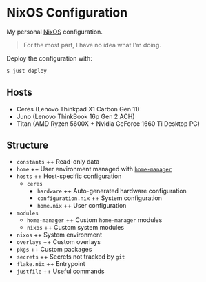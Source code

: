 # NixOS Configuration

My personal [NixOS](https://nixos.org/) configuration.

> For the most part, I have no idea what I'm doing.

Deploy the configuration with:
```sh
$ just deploy 
```

## Hosts

- Ceres (Lenovo Thinkpad X1 Carbon Gen 11)
- Juno (Lenovo ThinkBook 16p Gen 2 ACH)
- Titan (AMD Ryzen 5600X + Nvidia GeForce 1660 Ti Desktop PC)

## Structure

- `constants` ++ Read-only data
- `home` ++ User environment managed with [`home-manager`](https://github.com/nix-community/home-manager)
- `hosts` ++ Host-specific configuration
  - `ceres`
    - `hardware` ++ Auto-generated hardware configuration
    - `configuration.nix` ++ System configuration
    - `home.nix` ++ User configuration
- `modules`
  - `home-manager` ++ Custom `home-manager` modules
  - `nixos` ++ Custom system modules 
- `nixos` ++ System environment
- `overlays` ++ Custom overlays
- `pkgs` ++ Custom packages
- `secrets` ++ Secrets not tracked by `git`
- `flake.nix` ++ Entrypoint
- `justfile` ++ Useful commands
